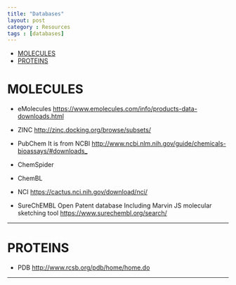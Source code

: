 ```yaml
---
title: "Databases"
layout: post
category : Resources
tags : [databases]
---
```

<!-- TOC depthFrom:1 depthTo:6 withLinks:1 updateOnSave:1 orderedList:0 -->

- [MOLECULES](#molecules)
- [PROTEINS](#proteins)

<!-- /TOC -->

# MOLECULES

* eMolecules
<https://www.emolecules.com/info/products-data-downloads.html>

* ZINC
<http://zinc.docking.org/browse/subsets/>

* PubChem
It is from NCBI
<http://www.ncbi.nlm.nih.gov/guide/chemicals-bioassays/#downloads_>

* ChemSpider

* ChemBL

* NCI
<https://cactus.nci.nih.gov/download/nci/>

* SureChEMBL Open Patent database
Including Marvin JS molecular sketching tool
<https://www.surechembl.org/search/>

---

# PROTEINS

* PDB
<http://www.rcsb.org/pdb/home/home.do>

---
